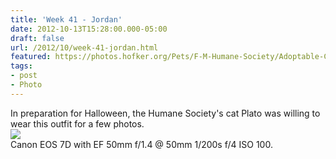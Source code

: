 ```yaml
---
title: 'Week 41 - Jordan'
date: 2012-10-13T15:28:00.000-05:00
draft: false
url: /2012/10/week-41-jordan.html
featured: https://photos.hofker.org/Pets/F-M-Humane-Society/Adoptable-Cats/i-8BXxf6x/1/M/_MG_5774-L.jpg
tags: 
- post
- Photo
---
```


In preparation for Halloween, the Humane Society's cat Plato was willing to wear this outfit for a few photos.  
[![](https://photos.hofker.org/Pets/F-M-Humane-Society/Adoptable-Cats/i-8BXxf6x/1/M/_MG_5774-L.jpg)](https://photos.hofker.org/Pets/F-M-Humane-Society/Adoptable-Cats/21406407_wCXvFG#!i=2125881219&k=8BXxf6x)  
Canon EOS 7D with EF 50mm f/1.4 @ 50mm 1/200s f/4 ISO 100.